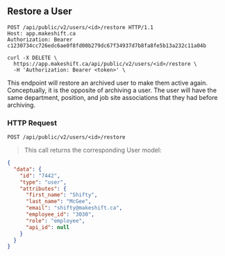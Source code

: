 ## Restore a User

```http
POST /api/public/v2/users/<id>/restore HTTP/1.1
Host: app.makeshift.ca
Authorization: Bearer c1230734cc726edc6ae0f8fd00b279dc67f34937d7b8fa8fe5b13a232c11a04b
```

```shell
curl -X DELETE \
  https://app.makeshift.ca/api/public/v2/users/<id>/restore \
  -H 'Authorization: Bearer <token>' \
```

This endpoint will restore an archived user to make them active again. Conceptually, it is the opposite of archiving a user. The user will have the same department, position, and job site associations that they had before archiving.

### HTTP Request

`POST /api/public/v2/users/<id>/restore`

> This call returns the corresponding User model:

```json
{
  "data": {
    "id": "7442",
    "type": "user",
    "attributes": {
      "first_name": "Shifty",
      "last_name": "McGee",
      "email": "shifty@makeshift.ca",
      "employee_id": "3030",
      "role": "employee",
      "api_id": null
    }
  }
}
```

